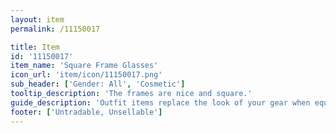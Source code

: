 ```yaml
---
layout: item
permalink: /11150017

title: Item
id: '11150017'
item_name: 'Square Frame Glasses'
icon_url: 'item/icon/11150017.png'
sub_header: ['Gender: All', 'Cosmetic']
tooltip_description: 'The frames are nice and square.'
guide_description: 'Outfit items replace the look of your gear when equipped.'
footer: ['Untradable, Unsellable']
---
```

